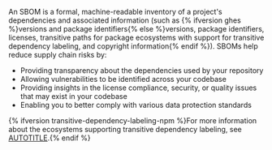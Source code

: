 An SBOM is a formal, machine-readable inventory of a project's dependencies and associated information (such as {% ifversion ghes %}versions and package identifiers{% else %}versions, package identifiers, licenses, transitive paths for package ecosystems with support for transitive dependency labeling, and copyright information{% endif %}). SBOMs help reduce supply chain risks by:

* Providing transparency about the dependencies used by your repository
* Allowing vulnerabilities to be identified across your codebase
* Providing insights in the license compliance, security, or quality issues that may exist in your codebase
* Enabling you to better comply with various data protection standards

{% ifversion transitive-dependency-labeling-npm %}For more information about the ecosystems supporting transitive dependency labeling, see [AUTOTITLE](/code-security/supply-chain-security/understanding-your-software-supply-chain/dependency-graph-supported-package-ecosystems).{% endif %}
